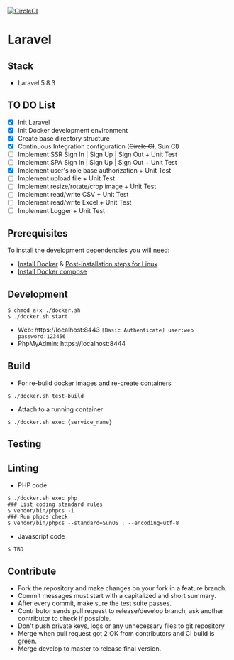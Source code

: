 [![CircleCI](https://circleci.com/gh/euclid1990/laravel.svg?style=svg&circle-token=9b60b9bc13cffa647fa4ed7b4e70c07b0b7cba34)](https://circleci.com/gh/euclid1990/laravel)

# Laravel

## Stack

- Laravel 5.8.3

## TO DO List

- [x] Init Laravel
- [x] Init Docker development environment
- [x] Create base directory structure
- [x] Continuous Integration configuration (~~Circle CI~~, Sun CI)
- [ ] Implement SSR Sign In | Sign Up | Sign Out + Unit Test
- [ ] Implement SPA Sign In | Sign Up | Sign Out + Unit Test
- [x] Implement user's role base authorization + Unit Test
- [ ] Implement upload file + Unit Test
- [ ] Implement resize/rotate/crop image + Unit Test
- [ ] Implement read/write CSV + Unit Test
- [ ] Implement read/write Excel + Unit Test
- [ ] Implement Logger + Unit Test

## Prerequisites

To install the development dependencies you will need:

- [Install Docker](https://docs.docker.com/install/linux/docker-ce/ubuntu/) & [Post-installation steps for Linux](https://docs.docker.com/install/linux/linux-postinstall/)
- [Install Docker compose](https://docs.docker.com/compose/install/)

## Development

```terminal
$ chmod a+x ./docker.sh
$ ./docker.sh start
```

- Web: https://localhost:8443 `[Basic Authenticate] user:web password:123456`
- PhpMyAdmin: https://localhost:8444

## Build

- For re-build docker images and re-create containers
```terminal
$ ./docker.sh test-build
```
- Attach to a running container
```terminal
$ ./docker.sh exec {service_name}
```

## Testing

## Linting

- PHP code
```terminal
$ ./docker.sh exec php
### List coding standard rules
$ vendor/bin/phpcs -i
### Run phpcs check
$ vendor/bin/phpcs --standard=SunOS . --encoding=utf-8
```
- Javascript code
```terminal
$ TBD
```

## Contribute

- Fork the repository and make changes on your fork in a feature branch.
- Commit messages must start with a capitalized and short summary.
- After every commit, make sure the test suite passes.
- Contributor sends pull request to release/develop branch, ask another contributor to check if possible.
- Don't push private keys, logs or any unnecessary files to git repository
- Merge when pull request got 2 OK from contributors and CI build is green.
- Merge develop to master to release final version.
